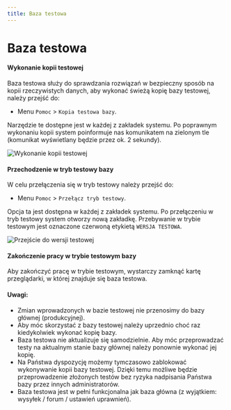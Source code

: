 ```yaml
---
title: Baza testowa
---
```


# Baza testowa

#### Wykonanie kopii testowej

Baza testowa służy do sprawdzania rozwiązań w bezpieczny sposób na kopii rzeczywistych danych, aby wykonać świeżą kopię bazy testowej, należy przejść do:

- Menu `Pomoc` > `Kopia testowa bazy`.

Narzędzie te dostępne jest w każdej z zakładek systemu. Po poprawnym wykonaniu kopii system poinformuje nas komunikatem na zielonym tle (komunikat wyświetlany będzie przez ok. 2 sekundy).

![Wykonanie kopii testowej](wykonanie-kopi.gif)

#### Przechodzenie w tryb testowy bazy

W celu przełączenia się w tryb testowy należy przejść do: 

- Menu `Pomoc` > `Przełącz tryb testowy`.

Opcja ta jest dostępna w każdej z zakładek systemu. Po przełączeniu w tryb testowy system otworzy nową zakładkę. Przebywanie w trybie testowym jest oznaczone czerwoną etykietą `WERSJA TESTOWA`.

![Przejście do wersji testowej](przelaczenie-test.gif)

#### Zakończenie pracy w trybie testowym bazy

Aby zakończyć pracę w trybie testowym, wystarczy zamknąć kartę przeglądarki, w której znajduje się baza testowa.

#### Uwagi:

- Zmian wprowadzonych w bazie testowej nie przenosimy do bazy głównej (produkcyjnej).
- Aby móc skorzystać z bazy testowej należy uprzednio choć raz kiedykolwiek wykonać kopię bazy.
- Baza testowa nie aktualizuje się samodzielnie. Aby móc przeprowadzać testy na aktualnym stanie bazy głównej należy ponownie wykonać jej kopię.
- Na Państwa dyspozycję możemy tymczasowo zablokować wykonywanie kopii bazy testowej. Dzięki temu możliwe będzie przeprowadzenie złożonych testów bez ryzyka nadpisania Państwa bazy przez innych administratorów.
- Baza testowa jest w pełni funkcjonalna jak baza główna (z wyjątkiem: wysyłek / forum / ustawień uprawnień).